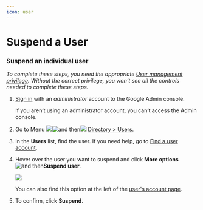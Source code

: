 ```yaml
---
icon: user
---
```


# Suspend a User

### Suspend an individual user

_To complete these steps, you need the appropriate_ [_User management privilege_](https://support.google.com/a/answer/1219251#users)_. Without the correct privilege, you won't see all the controls needed to complete these steps._

1.  [Sign in](https://admin.google.com/) with an _administrator_ account to the Google Admin console.

    If you aren’t using an administrator account, you can’t access the Admin console.
2. Go to Menu ![](https://storage.googleapis.com/support-kms-prod/JxKYG9DqcsormHflJJ8Z8bHuyVI5YheC0lAp)![and then](https://storage.googleapis.com/support-kms-prod/Th2Tx0uwPMOhsMPn7nRXMUo3vs6J0pto2DTn)![](https://storage.googleapis.com/support-kms-prod/5qe7YcPsBUGB6hYEkacvpOky1lBJXi5Hit16) [Directory > Users](https://admin.google.com/ac/users).
3. In the **Users** list, find the user. If you need help, go to [Find a user account](https://support.google.com/a/answer/33324).
4.  Hover over the user you want to suspend and click **More options**![and then](https://storage.googleapis.com/support-kms-prod/Th2Tx0uwPMOhsMPn7nRXMUo3vs6J0pto2DTn)**Suspend user**.

    ![](https://storage.googleapis.com/support-kms-prod/jFre4IT94ZMD66XKo5naBdmkjcrIh3vFAIHD)

    You can also find this option at the left of the [user's account page](https://support.google.com/a/answer/33324).
5. To confirm, click **Suspend**.
